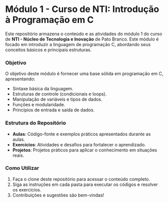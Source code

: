 # Módulo 1 - Curso de NTI: Introdução à Programação em C

Este repositório armazena o conteúdo e as atividades do módulo 1 do curso de **NTI - Núcleo de Tecnologia e Inovação** de Pato Branco. Este módulo é focado em introduzir a linguagem de programação C, abordando seus conceitos básicos e principais estruturas.

### Objetivo

O objetivo deste módulo é fornecer uma base sólida em programação em C, apresentando:
- Sintaxe básica da linguagem.
- Estruturas de controle (condicionais e loops).
- Manipulação de variáveis e tipos de dados.
- Funções e modularidade.
- Princípios de entrada e saída de dados.

### Estrutura do Repositório

- **Aulas**: Código-fonte e exemplos práticos apresentados durante as aulas.
- **Exercícios**: Atividades e desafios para fortalecer o aprendizado.
- **Projetos**: Projetos práticos para aplicar o conhecimento em situações reais.

### Como Utilizar

1. Faça o clone deste repositório para acessar o conteúdo completo.
2. Siga as instruções em cada pasta para executar os códigos e resolver os exercícios.
3. Contribuições e sugestões são bem-vindas!

